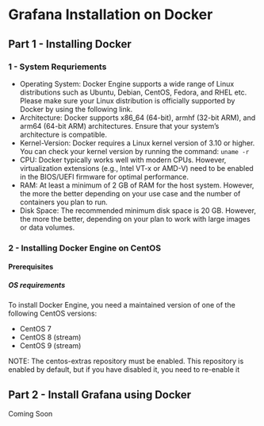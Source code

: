# Grafana Installation on Docker

## Part 1 - Installing Docker

### 1 - System Requriements

- Operating System:
Docker Engine supports a wide range of Linux distributions such as Ubuntu, Debian, CentOS, Fedora, and RHEL etc. Please make sure your Linux distribution is officially supported by Docker by using the following link.
- Architecture:
Docker supports x86_64 (64-bit), armhf (32-bit ARM), and arm64 (64-bit ARM) architectures. Ensure that your system’s architecture is compatible.
- Kernel-Version:
Docker requires a Linux kernel version of 3.10 or higher. You can check your kernel version by running the command:
`uname -r`
- CPU:
Docker typically works well with modern CPUs. However, virtualization extensions (e.g., Intel VT-x or AMD-V) need to be enabled in the BIOS/UEFI firmware for optimal performance.
- RAM:
At least a minimum of 2 GB of RAM for the host system. However, the more the better depending on your use case and the number of containers you plan to run.
- Disk Space:
The recommended minimum disk space is 20 GB. However, the more the better, depending on your plan to work with large images or data volumes.

### 2 - Installing Docker Engine on CentOS

#### Prerequisites
##### OS requirements
To install Docker Engine, you need a maintained version of one of the following CentOS versions:

- CentOS 7
- CentOS 8 (stream)
- CentOS 9 (stream)

NOTE: The centos-extras repository must be enabled. This repository is enabled by default, but if you have disabled it, you need to re-enable it


## Part 2 - Install Grafana using Docker
Coming Soon
